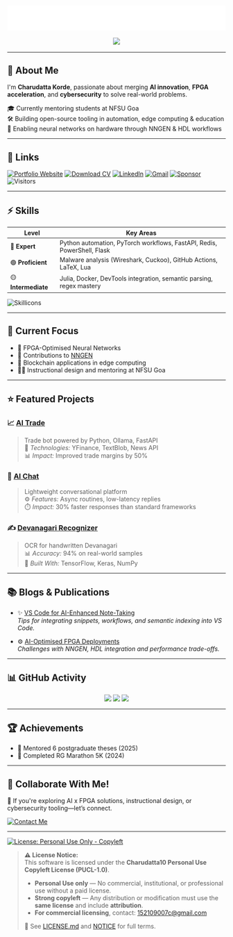 ![Profile Banner](assets/profile_banner.svg)

<p align="center">
  <img src="https://readme-typing-svg.demolab.com?font=Fira+Code&pause=1000&width=720&lines=Building+AI%2C+FPGA+%26+Cybersecurity+Solutions" />
</p>

---

## 🚀 About Me

I'm **Charudatta Korde**, passionate about merging **AI innovation**, **FPGA acceleration**, and **cybersecurity** to solve real-world problems.

🎓 Currently mentoring students at NFSU Goa  
🛠 Building open-source tooling in automation, edge computing & education  
🧠 Enabling neural networks on hardware through NNGEN & HDL workflows

---

## 🔗 Links

[![Portfolio Website](https://img.shields.io/badge/Portfolio_Website-263759?style=for-the-badge)](https://charudatta10.github.io/portfolio/)
[![Download CV](https://img.shields.io/badge/Download_CV-555555?style=for-the-badge)](src/cv/cv.pdf)
[![LinkedIn](https://img.shields.io/badge/linkedin-263759.svg?style=for-the-badge&logo=linkedin&logoColor=white)](https://www.linkedin.com/in/charudatta-korde/)
[![Gmail](https://img.shields.io/badge/Gmail-555555?style=for-the-badge&logo=gmail&logoColor=white)](mailto:152109007c@gmail.com)
[![Sponsor](https://img.shields.io/badge/Sponsor_Efforts-263759?style=for-the-badge&logo=githubsponsors&logoColor=white)](https://github.com/sponsors/charudatta10)
![Visitors](https://api.visitorbadge.io/api/visitors?path=https%3A%2F%2Fgithub.com%2Fcharudatta10&countColor=%23263759)

---

## ⚡ Skills

| Level         | Key Areas                                                                 |
|---------------|---------------------------------------------------------------------------|
| 🔵 **Expert**     | Python automation, PyTorch workflows, FastAPI, Redis, PowerShell, Flask |
| 🟢 **Proficient** | Malware analysis (Wireshark, Cuckoo), GitHub Actions, LaTeX, Lua         |
| 🟡 **Intermediate** | Julia, Docker, DevTools integration, semantic parsing, regex mastery    |

![Skillicons](https://skillicons.dev/icons?i=python,pytorch,flask,powershell,redis,kali,c,github,lua,fastapi,docker,julia,latex&theme=dark)

---

## 🔭 Current Focus

- 🧠 FPGA-Optimised Neural Networks  
- 🚀 Contributions to [NNGEN](https://github.com/charudatta10/nngen)  
- 🔗 Blockchain applications in edge computing  
- 👨‍🏫 Instructional design and mentoring at NFSU Goa  

---

## ⭐ Featured Projects

### 📈 [AI Trade](https://github.com/charudatta10/ai-trade)
> Trade bot powered by Python, Ollama, FastAPI  
🔧 *Technologies:* YFinance, TextBlob, News API  
📊 *Impact:* Improved trade margins by 50%

### 💬 [AI Chat](https://github.com/charudatta10/ai_chat)
> Lightweight conversational platform  
⚙️ *Features:* Async routines, low-latency replies  
⏱️ *Impact:* 30% faster responses than standard frameworks

### ✍️ [Devanagari Recognizer](https://github.com/charudatta10/devanagari-handwriting-recognizer)
> OCR for handwritten Devanagari  
📊 *Accuracy:* 94% on real-world samples  
🔧 *Built With:* TensorFlow, Keras, NumPy

---

## 📚 Blogs & Publications

- ✨ [VS Code for AI-Enhanced Note-Taking](https://dev.to/charudatta10/vs-code-for-note-taking-324b)  
  _Tips for integrating snippets, workflows, and semantic indexing into VS Code._

- ⚙️ [AI-Optimised FPGA Deployments](https://dev.to/charudatta10/ai-optimized-fpga-deployments-challenges-solutions-2mij)  
  _Challenges with NNGEN, HDL integration and performance trade-offs._

---

## 📊 GitHub Activity

<div align="center">
  <img src="https://github-readme-stats.vercel.app/api?username=charudatta10&show_icons=true&include_all_commits=true&theme=onedark" height="180">
  <img src="https://github-readme-stats.vercel.app/api/top-langs/?username=charudatta10&layout=pie&hide=html&theme=onedark" height="180">
  <img src="https://github-profile-trophy.vercel.app/?username=charudatta10&theme=onedark&rows=2&column=3" height="180">
</div>

---

## 🏆 Achievements

- 📜 Mentored 6 postgraduate theses (2025)  
- 🏃 Completed RG Marathon 5K (2024)

---

## 💼 Collaborate With Me!

🚀 If you're exploring AI x FPGA solutions, instructional design, or cybersecurity tooling—let’s connect.

[![Contact Me](https://img.shields.io/badge/Contact_Me-f1950d?style=for-the-badge)](mailto:152109007c@gmail.com)

---

[![License: Personal Use Only - Copyleft](https://img.shields.io/badge/License-PUCL--1.0-blue.svg)](LICENSE.md)

> **⚠️ License Notice:**  
> This software is licensed under the **Charudatta10 Personal Use Copyleft License (PUCL-1.0)**.  
> - **Personal Use only** — No commercial, institutional, or professional use without a paid license.  
> - **Strong copyleft** — Any distribution or modification must use the **same license** and include **attribution**.  
> - **For commercial licensing**, contact: [152109007c@gmail.com](mailto:152109007c@gmail.com)  
>  
> 📜 See [LICENSE.md](LICENSE.md) and [NOTICE](NOTICE) for full terms.




